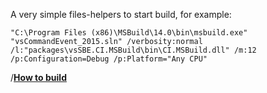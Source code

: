 A very simple files-helpers to start build, for example:

```
"C:\Program Files (x86)\MSBuild\14.0\bin\msbuild.exe" "vsCommandEvent_2015.sln" /verbosity:normal /l:"packages\vsSBE.CI.MSBuild\bin\CI.MSBuild.dll" /m:12 /p:Configuration=Debug /p:Platform="Any CPU"
```

/**[How to build](http://vsce.r-eg.net/doc/Dev/How%20to%20build/)**